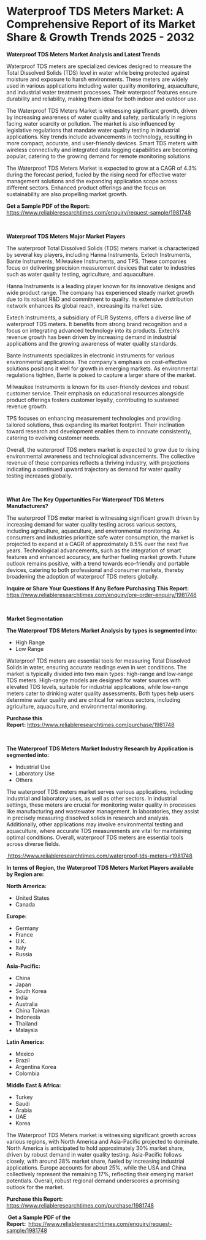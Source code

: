 <p><h1>Waterproof TDS Meters Market: A Comprehensive Report of its Market Share & Growth Trends 2025 - 2032</h1></p><p><strong>Waterproof TDS Meters Market Analysis and Latest Trends</strong></p>
<p><p>Waterproof TDS meters are specialized devices designed to measure the Total Dissolved Solids (TDS) level in water while being protected against moisture and exposure to harsh environments. These meters are widely used in various applications including water quality monitoring, aquaculture, and industrial water treatment processes. Their waterproof features ensure durability and reliability, making them ideal for both indoor and outdoor use.</p><p>The Waterproof TDS Meters Market is witnessing significant growth, driven by increasing awareness of water quality and safety, particularly in regions facing water scarcity or pollution. The market is also influenced by legislative regulations that mandate water quality testing in industrial applications. Key trends include advancements in technology, resulting in more compact, accurate, and user-friendly devices. Smart TDS meters with wireless connectivity and integrated data logging capabilities are becoming popular, catering to the growing demand for remote monitoring solutions.</p><p>The Waterproof TDS Meters Market is expected to grow at a CAGR of 4.3% during the forecast period, fueled by the rising need for effective water management solutions and the expanding application scope across different sectors. Enhanced product offerings and the focus on sustainability are also propelling market growth.</p></p>
<p><strong>Get a Sample PDF of the Report:&nbsp;</strong> <a href="https://www.reliableresearchtimes.com/enquiry/request-sample/1981748?utm_campaign=2201&utm_medium=2&utm_source=Github&utm_content=ia&utm_term=12042025&utm_id=waterproof-tds-meters">https://www.reliableresearchtimes.com/enquiry/request-sample/1981748</a></p>
<p>&nbsp;</p>
<p><strong>Waterproof TDS Meters Major Market Players</strong></p>
<p><p>The waterproof Total Dissolved Solids (TDS) meters market is characterized by several key players, including Hanna Instruments, Extech Instruments, Bante Instruments, Milwaukee Instruments, and TPS. These companies focus on delivering precision measurement devices that cater to industries such as water quality testing, agriculture, and aquaculture.</p><p>Hanna Instruments is a leading player known for its innovative designs and wide product range. The company has experienced steady market growth due to its robust R&D and commitment to quality. Its extensive distribution network enhances its global reach, increasing its market size.</p><p>Extech Instruments, a subsidiary of FLIR Systems, offers a diverse line of waterproof TDS meters. It benefits from strong brand recognition and a focus on integrating advanced technology into its products. Extech’s revenue growth has been driven by increasing demand in industrial applications and the growing awareness of water quality standards.</p><p>Bante Instruments specializes in electronic instruments for various environmental applications. The company's emphasis on cost-effective solutions positions it well for growth in emerging markets. As environmental regulations tighten, Bante is poised to capture a larger share of the market.</p><p>Milwaukee Instruments is known for its user-friendly devices and robust customer service. Their emphasis on educational resources alongside product offerings fosters customer loyalty, contributing to sustained revenue growth.</p><p>TPS focuses on enhancing measurement technologies and providing tailored solutions, thus expanding its market footprint. Their inclination toward research and development enables them to innovate consistently, catering to evolving customer needs.</p><p>Overall, the waterproof TDS meters market is expected to grow due to rising environmental awareness and technological advancements. The collective revenue of these companies reflects a thriving industry, with projections indicating a continued upward trajectory as demand for water quality testing increases globally.</p></p>
<p>&nbsp;</p>
<p><strong>What Are The Key Opportunities For Waterproof TDS Meters Manufacturers?</strong></p>
<p><p>The waterproof TDS meter market is witnessing significant growth driven by increasing demand for water quality testing across various sectors, including agriculture, aquaculture, and environmental monitoring. As consumers and industries prioritize safe water consumption, the market is projected to expand at a CAGR of approximately 8.5% over the next five years. Technological advancements, such as the integration of smart features and enhanced accuracy, are further fueling market growth. Future outlook remains positive, with a trend towards eco-friendly and portable devices, catering to both professional and consumer markets, thereby broadening the adoption of waterproof TDS meters globally.</p></p>
<p><strong>Inquire or Share Your Questions If Any Before Purchasing This Report:</strong> <a href="https://www.reliableresearchtimes.com/enquiry/pre-order-enquiry/1981748?utm_campaign=2201&utm_medium=2&utm_source=Github&utm_content=ia&utm_term=12042025&utm_id=waterproof-tds-meters">https://www.reliableresearchtimes.com/enquiry/pre-order-enquiry/1981748</a></p>
<p>&nbsp;</p>
<p><strong>Market Segmentation</strong></p>
<p><strong>The Waterproof TDS Meters Market Analysis by types is segmented into:</strong></p>
<p><ul><li>High Range</li><li>Low Range</li></ul></p>
<p><p>Waterproof TDS meters are essential tools for measuring Total Dissolved Solids in water, ensuring accurate readings even in wet conditions. The market is typically divided into two main types: high-range and low-range TDS meters. High-range models are designed for water sources with elevated TDS levels, suitable for industrial applications, while low-range meters cater to drinking water quality assessments. Both types help users determine water quality and are critical for various sectors, including agriculture, aquaculture, and environmental monitoring.</p></p>
<p><strong>Purchase this Report:&nbsp;</strong><a href="https://www.reliableresearchtimes.com/purchase/1981748?utm_campaign=2201&utm_medium=2&utm_source=Github&utm_content=ia&utm_term=12042025&utm_id=waterproof-tds-meters">https://www.reliableresearchtimes.com/purchase/1981748</a></p>
<p>&nbsp;</p>
<p><strong>The Waterproof TDS Meters Market Industry Research by Application is segmented into:</strong></p>
<p><ul><li>Industrial Use</li><li>Laboratory Use</li><li>Others</li></ul></p>
<p><p>The waterproof TDS meters market serves various applications, including industrial and laboratory uses, as well as other sectors. In industrial settings, these meters are crucial for monitoring water quality in processes like manufacturing and wastewater management. In laboratories, they assist in precisely measuring dissolved solids in research and analysis. Additionally, other applications may involve environmental testing and aquaculture, where accurate TDS measurements are vital for maintaining optimal conditions. Overall, waterproof TDS meters are essential tools across diverse fields.</p></p>
<p><a href="https://www.reliableresearchtimes.com/waterproof-tds-meters-r1981748?utm_campaign=2201&utm_medium=2&utm_source=Github&utm_content=ia&utm_term=12042025&utm_id=waterproof-tds-meters">&nbsp;https://www.reliableresearchtimes.com/waterproof-tds-meters-r1981748</a></p>
<p><strong>In terms of Region, the Waterproof TDS Meters Market Players available by Region are:</strong></p>
<p>
    <p> <strong> North America: </strong>
        <ul>
            <li>United States</li>
            <li>Canada</li>
        </ul>
        </p> 
    <p> <strong> Europe: </strong>
        <ul>
            <li>Germany</li>
            <li>France</li>
            <li>U.K.</li>
            <li>Italy</li>
            <li>Russia</li>
        </ul>
        </p> 
    <p> <strong> Asia-Pacific: </strong>
        <ul>
            <li>China</li>
            <li>Japan</li>
            <li>South Korea</li>
            <li>India</li>
            <li>Australia</li>
            <li>China Taiwan</li>
            <li>Indonesia</li>
            <li>Thailand</li>
            <li>Malaysia</li>
        </ul>
        </p> 
    <p> <strong> Latin America: </strong>
        <ul>
            <li>Mexico</li>
            <li>Brazil</li>
            <li>Argentina Korea</li>
            <li>Colombia</li>
        </ul>
        </p> 
    <p> <strong> Middle East & Africa: </strong>
        <ul>
            <li>Turkey</li>
            <li>Saudi</li>
            <li>Arabia</li>
            <li>UAE</li>
            <li>Korea</li>
        </ul>
    </p>
    </p>
<p><p>The Waterproof TDS Meters market is witnessing significant growth across various regions, with North America and Asia-Pacific projected to dominate. North America is anticipated to hold approximately 30% market share, driven by robust demand in water quality testing. Asia-Pacific follows closely, with around 28% market share, fueled by increasing industrial applications. Europe accounts for about 25%, while the USA and China collectively represent the remaining 17%, reflecting their emerging market potentials. Overall, robust regional demand underscores a promising outlook for the market.</p></p>
<p><strong>Purchase this Report: </strong><a href="https://www.reliableresearchtimes.com/purchase/1981748?utm_campaign=2201&utm_medium=2&utm_source=Github&utm_content=ia&utm_term=12042025&utm_id=waterproof-tds-meters">https://www.reliableresearchtimes.com/purchase/1981748</a></p>
<p>&nbsp;<strong>Get a Sample PDF of the Report:&nbsp;&nbsp;</strong><a href="https://www.reliableresearchtimes.com/enquiry/request-sample/1981748?utm_campaign=2201&utm_medium=2&utm_source=Github&utm_content=ia&utm_term=12042025&utm_id=waterproof-tds-meters">https://www.reliableresearchtimes.com/enquiry/request-sample/1981748</a></p>
<p><strong></strong></p>
<p><p></p><p></p><p></p></p>